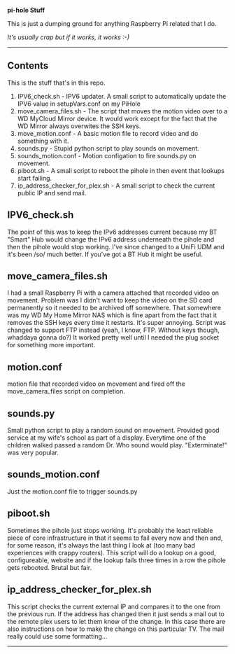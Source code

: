 **pi-hole Stuff**

This is just a dumping ground for anything Raspberry Pi related that I do.

*It's usually crap but if it works, it works :-)*

---

## Contents

This is the stuff that's in this repo.

1. IPV6_check.sh - IPV6 updater. A small script to automatically update the IPV6 value in setupVars.conf on my PiHole
2. move_camera_files.sh - The script that moves the motion video over to a WD MyCloud Mirror device. It would work except for the fact that the WD Mirror always overwites the SSH keys.
3. move_motion.conf - A basic motion file to record video and do something with it.
4. sounds.py - Stupid python script to play sounds on movement.
5. sounds_motion.conf - Motion configation to fire sounds.py on movement.
5. piboot.sh - A small script to reboot the pihole in then event that lookups start failing.
6. ip_address_checker_for_plex.sh - A small script to check the current public IP and send mail.

## IPV6_check.sh

The point of this was to keep the IPv6 addresses current because my BT "Smart" Hub would change the IPv6 address underneath the pihole and then the pihole would stop working. I've since changed to a UniFi UDM and it's been /so/ much better. If you've got a BT Hub it might be useful.

## move_camera_files.sh

I had a small Raspberry Pi with a camera attached that recorded video on movement. Problem was I didn't want to keep the video on the SD card permanently so it needed to be archived off somewhere. That somewhere was my WD My Home Mirror NAS which is fine apart from the fact that it removes the SSH keys every time it restarts. It's super annoying. Script was changed to support FTP instead (yeah, I know, FTP. Without keys though, whaddaya gonna do?) It worked pretty well until I needed the plug socket for something more important.

## motion.conf

motion file that recorded video on movement and fired off the move_camera_files script on completion.

## sounds.py

Small python script to play a random sound on movement. Provided good service at my wife's school as part of a display. Everytime one of the children walked passed a random Dr. Who sound would play. "Exterminate!" was very popular.

## sounds_motion.conf

Just the motion.conf file to trigger sounds.py

## piboot.sh

Sometimes the pihole just stops working. It's probably the least reliable piece of core infrastructure in that it seems to fail every now and then and, for some reason, it's always the last thing I look at (too many bad experiences with crappy routers). This script will do a lookup on a good, configureable, website and if the lookup fails three times in a row the pihole gets rebooted. Brutal but fair.

## ip_address_checker_for_plex.sh

This script checks the current external IP and compares it to the one from the previous run. If the address has changed then it just sends a mail out to the remote plex users to let them know of the change. In this case there are also instructions on how to make the change on this particular TV. The mail really could use some formatting...

---